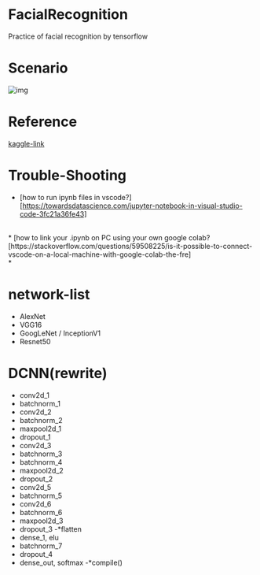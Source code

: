 # FacialRecognition
Practice of facial recognition by tensorflow

# Scenario
![img](https://miro.medium.com/max/868/1*6xp-IY-M8lEEEN0UuUBq0w.jpeg)

# Reference
[kaggle-link](https://www.kaggle.com/gauravsharma99/facial-emotion-recognition)<br>

# Trouble-Shooting
* [how to run ipynb files in vscode?][https://towardsdatascience.com/jupyter-notebook-in-visual-studio-code-3fc21a36fe43]
<br>
* [how to link your .ipynb on PC using your own google colab?[https://stackoverflow.com/questions/59508225/is-it-possible-to-connect-vscode-on-a-local-machine-with-google-colab-the-fre]
<br>
*

# network-list
* AlexNet
* VGG16
* GoogLeNet / InceptionV1
* Resnet50

# DCNN(rewrite)
- conv2d_1
- batchnorm_1
- conv2d_2
- batchnorm_2
- maxpool2d_1
- dropout_1
- conv2d_3
- batchnorm_3
- batchnorm_4
- maxpool2d_2
- dropout_2
- conv2d_5
- batchnorm_5
- conv2d_6
- batchnorm_6
- maxpool2d_3
- dropout_3 
-*flatten
- dense_1, elu
- batchnorm_7
- dropout_4
- dense_out, softmax
-*compile()


